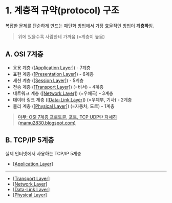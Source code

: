 # 1. 계층적 규약(protocol) 구조

복잡한 문제를 단순하게 만드는 패턴화 방법에서 가장 효율적인 방법이 **계층화**임.

> 위에 있을수록 사람한테 가까움 (=계층이 높음)

## A. OSI 7계층

- 응용 계층 ([[Application Layer]](http://github.com/mildsalmon/Study/blob/Network/Network/docs/Application%20Layer.md)) - 7계층
- 표현 계층 ([[Presentation Layer]](http://github.com/mildsalmon/Study/blob/Network/Network/docs/Presentation%20Layer.md)) - 6계층
- 세션 계층 ([[Session Layer]](http://github.com/mildsalmon/Study/blob/Network/Network/docs/Session%20Layer.md)) - 5계층
- 전송 계층 ([[Transport Layer]](http://github.com/mildsalmon/Study/blob/Network/Network/docs/Transport%20Layer.md)) (=비서) - 4계층
- 네트워크 계층 ([[Network Layer]](http://github.com/mildsalmon/Study/blob/Network/Network/docs/Network%20Layer.md)) (=우체국) - 3계층
- 데이터 링크 계층 ([[Data-Link Layer]](http://github.com/mildsalmon/Study/blob/Network/Network/docs/Data-Link%20Layer.md)) (=우체부, 기사) - 2계층
- 물리 계층 ([[Physical Layer]](http://github.com/mildsalmon/Study/blob/Network/Network/docs/Physical%20Layer.md)) (=자동차, 도로) - 1계층

> [마무: OSI 7계층 프로토콜, 포트, TCP UDP란 자세히 (mamu2830.blogspot.com)](https://mamu2830.blogspot.com/2020/06/osi-7.html)

## B. TCP/IP 5계층

실제 인터넷에서 사용하는 TCP/IP 5계층

- [[Application Layer]](http://github.com/mildsalmon/Study/blob/Network/Network/docs/Application%20Layer.md)

---

- [[Transport Layer]](http://github.com/mildsalmon/Study/blob/Network/Network/docs/Transport%20Layer.md)
- [[Network Layer]](http://github.com/mildsalmon/Study/blob/Network/Network/docs/Network%20Layer.md)
- [[Data-Link Layer]](http://github.com/mildsalmon/Study/blob/Network/Network/docs/Data-Link%20Layer.md)
- [[Physical Layer]](http://github.com/mildsalmon/Study/blob/Network/Network/docs/Physical%20Layer.md)